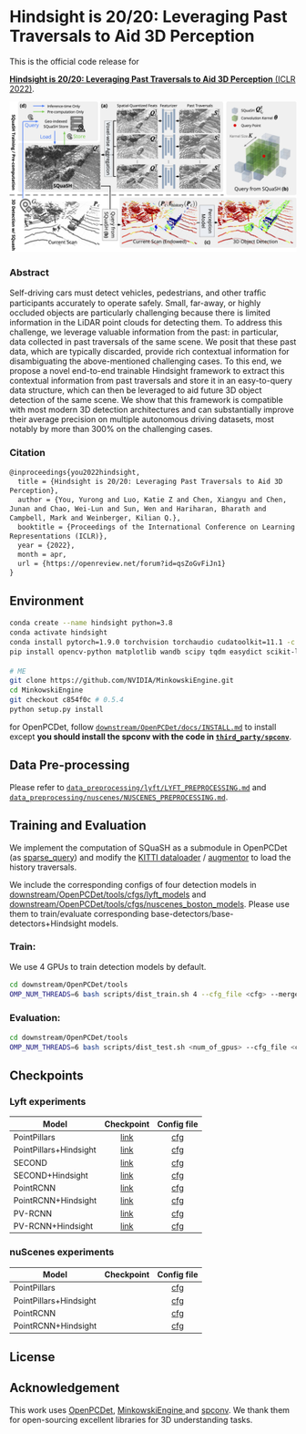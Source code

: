 # Hindsight is 20/20: Leveraging Past Traversals to Aid 3D Perception

This is the official code release for

[**Hindsight is 20/20: Leveraging Past Traversals to Aid 3D Perception** (ICLR 2022)](https://openreview.net/forum?id=qsZoGvFiJn1).

![Figure](figures/diagram.jpg)

### Abstract
Self-driving cars must detect vehicles, pedestrians, and other trafﬁc participants accurately to operate safely. Small, far-away, or highly occluded objects are particularly challenging because there is limited information in the LiDAR point clouds for detecting them. To address this challenge, we leverage valuable information from the past: in particular, data collected in past traversals of the same scene. We posit that these past data, which are typically discarded, provide rich contextual information for disambiguating the above-mentioned challenging cases. To this end, we propose a novel end-to-end trainable Hindsight framework to extract this contextual information from past traversals and store it in an easy-to-query data structure, which can then be leveraged to aid future 3D object detection of the same scene. We show that this framework is compatible with most modern 3D detection architectures and can substantially improve their average precision on multiple autonomous driving datasets, most notably by more than 300% on the challenging cases.

### Citation
```
@inproceedings{you2022hindsight,
  title = {Hindsight is 20/20: Leveraging Past Traversals to Aid 3D Perception},
  author = {You, Yurong and Luo, Katie Z and Chen, Xiangyu and Chen, Junan and Chao, Wei-Lun and Sun, Wen and Hariharan, Bharath and Campbell, Mark and Weinberger, Kilian Q.},
  booktitle = {Proceedings of the International Conference on Learning Representations (ICLR)},
  year = {2022},
  month = apr,
  url = {https://openreview.net/forum?id=qsZoGvFiJn1}
}
```

## Environment
```bash
conda create --name hindsight python=3.8
conda activate hindsight
conda install pytorch=1.9.0 torchvision torchaudio cudatoolkit=11.1 -c pytorch -c nvidia
pip install opencv-python matplotlib wandb scipy tqdm easydict scikit-learn

# ME
git clone https://github.com/NVIDIA/MinkowskiEngine.git
cd MinkowskiEngine
git checkout c854f0c # 0.5.4
python setup.py install
```
for OpenPCDet, follow [`downstream/OpenPCDet/docs/INSTALL.md`](downstream/OpenPCDet/docs/INSTALL.md) to install except
**you should install the spconv with the code in [`third_party/spconv`](third_party/spconv)**.

## Data Pre-processing
Please refer to [`data_preprocessing/lyft/LYFT_PREPROCESSING.md`](data_preprocessing/lyft/LYFT_PREPROCESSING.md) and
[`data_preprocessing/nuscenes/NUSCENES_PREPROCESSING.md`](data_preprocessing/nuscenes/NUSCENES_PREPROCESSING.md).

## Training and Evaluation
We implement the computation of SQuaSH as a submodule in OpenPCDet (as [sparse_query](downstream/OpenPCDet/pcdet/models/history_query/sparse_query.py)) and modify the
[KITTI dataloader](downstream/OpenPCDet/pcdet/datasets/kitti/kitti_dataset.py) / [augmentor](downstream/OpenPCDet/pcdet/datasets/augmentor/data_augmentor.py) to load the history traversals.

We include the corresponding configs of four detection models in
[downstream/OpenPCDet/tools/cfgs/lyft_models](downstream/OpenPCDet/tools/cfgs/lyft_models)
and [downstream/OpenPCDet/tools/cfgs/nuscenes_boston_models](downstream/OpenPCDet/tools/cfgs/nuscenes_boston_models).
Please use them to train/evaluate corresponding base-detectors/base-detectors+Hindsight models.

### Train:
We use 4 GPUs to train detection models by default.
```bash
cd downstream/OpenPCDet/tools
OMP_NUM_THREADS=6 bash scripts/dist_train.sh 4 --cfg_file <cfg> --merge_all_iters_to_one_epoch --fix_random_seed
```

### Evaluation:
```bash
cd downstream/OpenPCDet/tools
OMP_NUM_THREADS=6 bash scripts/dist_test.sh <num_of_gpus> --cfg_file <cfg> --ckpt <ckpt_path>
```

## Checkpoints
### Lyft experiments
| Model | Checkpoint  | Config file |
| ----- | :----: | :----: |
| PointPillars | [link](https://drive.google.com/file/d/1N1N0wKeSGtvwBad3iNHgbTGwyFU0q36z/view?usp=sharing) | [cfg](downstream/OpenPCDet/tools/cfgs/lyft_models/pointpillar.yaml) |
| PointPillars+Hindsight | [link](https://drive.google.com/file/d/1piZuMhSoG2Ea3JPzXwg4VVfGCLFD3NtV/view?usp=sharing) | [cfg](downstream/OpenPCDet/tools/cfgs/lyft_models/pointpillar_hindsight.yaml) |
| SECOND | [link](https://drive.google.com/file/d/1gnmUdc99EykRq1KOOI-bgXApc99T-MvW/view?usp=sharing) | [cfg](downstream/OpenPCDet/tools/cfgs/lyft_models/second_multihead.yaml) |
| SECOND+Hindsight | [link](https://drive.google.com/file/d/1EG4oZm9d-hvGLKMpQ4zQZgUbcZsFXuxR/view?usp=sharing) | [cfg](downstream/OpenPCDet/tools/cfgs/lyft_models/second_multihead_hindsight.yaml) |
| PointRCNN | [link](https://drive.google.com/file/d/1UT5QYoG0X0dpSM6Bs4B6NXdwiHSTkApj/view?usp=sharing) | [cfg](downstream/OpenPCDet/tools/cfgs/lyft_models/pointrcnn.yaml) |
| PointRCNN+Hindsight | [link](https://drive.google.com/file/d/1_8IgExDAd80rQchVok1RLPjv4t29O51X/view?usp=sharing) | [cfg](downstream/OpenPCDet/tools/cfgs/lyft_models/pointrcnn_hindsight.yaml) |
| PV-RCNN | [link](https://drive.google.com/file/d/11EZuEaLc4J618kwXqte3uBw4BXhYvwXA/view?usp=sharing) | [cfg](downstream/OpenPCDet/tools/cfgs/lyft_models/pv_rcnn.yaml) |
| PV-RCNN+Hindsight | [link](https://drive.google.com/file/d/1WgB42dYGawQUrPLeejSNOc-ddc-iFn9H/view?usp=sharing) | [cfg](downstream/OpenPCDet/tools/cfgs/lyft_models/pv_rcnn_hindsight.yaml) |

### nuScenes experiments
| Model | Checkpoint  | Config file |
| ----- | :----: | :----: |
| PointPillars |  | [cfg](downstream/OpenPCDet/tools/cfgs/nuscenes_boston_models/pointpillar.yaml) |
| PointPillars+Hindsight |  | [cfg](downstream/OpenPCDet/tools/cfgs/nuscenes_boston_models/pointpillar_hindsight.yaml) |
| PointRCNN |  | [cfg](downstream/OpenPCDet/tools/cfgs/nuscenes_boston_models/pointrcnn.yaml) |
| PointRCNN+Hindsight |  | [cfg](downstream/OpenPCDet/tools/cfgs/nuscenes_boston_models/pointrcnn_hindsight.yaml) |
## License


## Acknowledgement
This work uses [OpenPCDet](https://github.com/open-mmlab/OpenPCDet), [MinkowskiEngine
](https://github.com/NVIDIA/MinkowskiEngine) and [spconv](https://github.com/traveller59/spconv).
We thank them for open-sourcing excellent libraries for 3D understanding tasks.